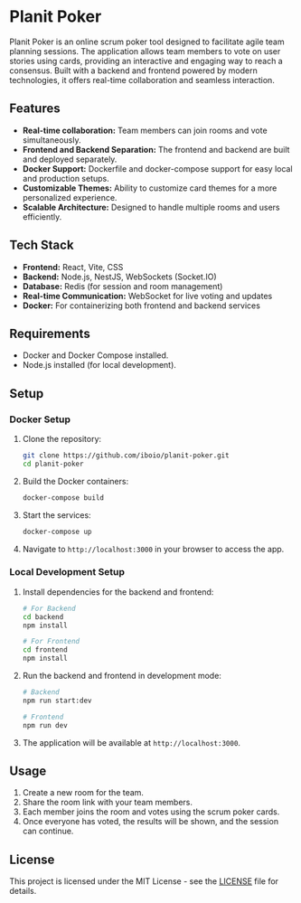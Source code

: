 
# Planit Poker

Planit Poker is an online scrum poker tool designed to facilitate agile team planning sessions. The application allows team members to vote on user stories using cards, providing an interactive and engaging way to reach a consensus. Built with a backend and frontend powered by modern technologies, it offers real-time collaboration and seamless interaction.

## Features

- **Real-time collaboration:** Team members can join rooms and vote simultaneously.
- **Frontend and Backend Separation:** The frontend and backend are built and deployed separately.
- **Docker Support:** Dockerfile and docker-compose support for easy local and production setups.
- **Customizable Themes:** Ability to customize card themes for a more personalized experience.
- **Scalable Architecture:** Designed to handle multiple rooms and users efficiently.

## Tech Stack

- **Frontend:** React, Vite, CSS
- **Backend:** Node.js, NestJS, WebSockets (Socket.IO)
- **Database:** Redis (for session and room management)
- **Real-time Communication:** WebSocket for live voting and updates
- **Docker:** For containerizing both frontend and backend services

## Requirements

- Docker and Docker Compose installed.
- Node.js installed (for local development).

## Setup

### Docker Setup

1. Clone the repository:
   ```bash
   git clone https://github.com/iboio/planit-poker.git
   cd planit-poker
   ```

2. Build the Docker containers:
   ```bash
   docker-compose build
   ```

3. Start the services:
   ```bash
   docker-compose up
   ```

4. Navigate to `http://localhost:3000` in your browser to access the app.

### Local Development Setup

1. Install dependencies for the backend and frontend:
   ```bash
   # For Backend
   cd backend
   npm install

   # For Frontend
   cd frontend
   npm install
   ```

2. Run the backend and frontend in development mode:
   ```bash
   # Backend
   npm run start:dev

   # Frontend
   npm run dev
   ```

3. The application will be available at `http://localhost:3000`.

## Usage

1. Create a new room for the team.
2. Share the room link with your team members.
3. Each member joins the room and votes using the scrum poker cards.
4. Once everyone has voted, the results will be shown, and the session can continue.

## License

This project is licensed under the MIT License - see the [LICENSE](LICENSE) file for details.
